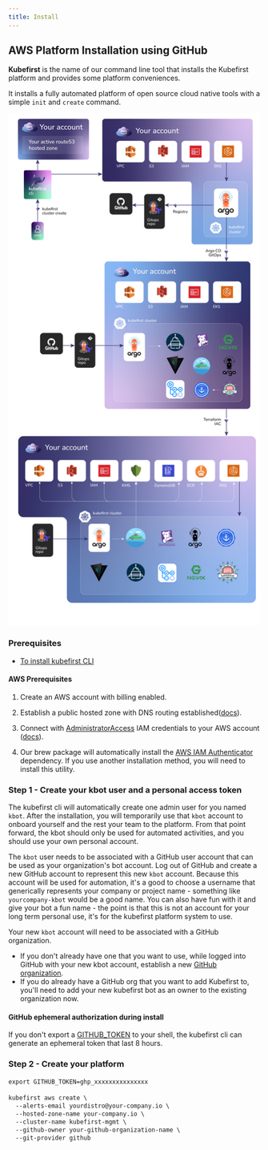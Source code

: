```yaml
---
title: Install
---
```


## AWS Platform Installation using GitHub

**Kubefirst** is the name of our command line tool that installs the Kubefirst platform and provides some platform conveniences.

It installs a fully automated platform of open source cloud native tools with a simple `init` and `create` command.

![Kubefirst Cluster](../../../img/kubefirst/github/kubefirst-cluster-create.png)

### Prerequisites

- [To install kubefirst CLI](./overview.md#how-to-install-kubefirst-cli)

#### AWS Prerequisites

1. Create an AWS account with billing enabled.

2. Establish a public hosted zone with DNS routing established([docs](https://docs.aws.amazon.com/Route53/latest/DeveloperGuide/AboutHZWorkingWith.html)).

3. Connect with [AdministratorAccess](https://console.aws.amazon.com/iam/home?#/policies/arn:aws:iam::aws:policy/AdministratorAccessserviceLevelSummary) IAM credentials to your AWS account ([docs](https://docs.aws.amazon.com/general/latest/gr/aws-sec-cred-types.html#access-keys-and-secret-access-keys)).

4. Our brew package will automatically install the [AWS IAM Authenticator](https://docs.aws.amazon.com/eks/latest/userguide/install-aws-iam-authenticator.html) dependency. If you use another installation method, you will need to install this utility.

### Step 1 - Create your kbot user and a personal access token

The kubefirst cli will automatically create one admin user for you named `kbot`. After the installation, you will temporarily use that `kbot` account to onboard yourself and the rest your team to the platform. From that point forward, the kbot should only be used for automated activities, and you should use your own personal account.

The `kbot` user needs to be associated with a GitHub user account that can be used as your organization's bot account. Log out of GitHub and create a new GitHub account to represent this new `kbot` account. Because this account will be used for automation, it's a good to choose a username that generically represents your company or project name - something like `yourcompany-kbot` would be a good name. You can also have fun with it and give your bot a fun name - the point is that this is not an account for your long term personal use, it's for the kubefirst platform system to use.

Your new `kbot` account will need to be associated with a GitHub organization.

- If you don't already have one that you want to use, while logged into GitHub with your new kbot account, establish a new [GitHub organization](https://docs.github.com/en/organizations/collaborating-with-groups-in-organizations/creating-a-new-organization-from-scratch).
- If you do already have a GitHub org that you want to add Kubefirst to, you'll need to add your new kubefirst bot as an owner to the existing organization now.

#### GitHub ephemeral authorization during install

If you don't export a [GITHUB_TOKEN](../../../explore/github-token.md) to your shell, the kubefirst cli can generate an ephemeral token that last 8 hours.

### Step 2 - Create your platform

<!-- TODO: 2.0 - check all flags and minimize command -->
```shell
export GITHUB_TOKEN=ghp_xxxxxxxxxxxxxxx

kubefirst aws create \
  --alerts-email yourdistro@your-company.io \
  --hosted-zone-name your-company.io \
  --cluster-name kubefirst-mgmt \
  --github-owner your-github-organization-name \
  --git-provider github
```
